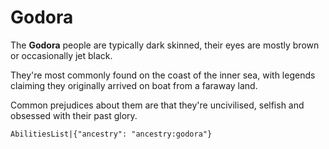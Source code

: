 # Godora

The **Godora** people are typically dark skinned, their eyes are mostly brown or occasionally jet black.

They're most commonly found on the coast of the inner sea, with legends claiming they originally arrived on boat from a faraway land.

Common prejudices about them are that they're uncivilised, selfish and obsessed with their past glory.

`AbilitiesList|{"ancestry": "ancestry:godora"}`
